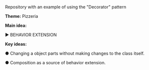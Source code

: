 Repository with an example of using the "Decorator" pattern

<b>Theme:</b> Pizzeria

<b>Main idea:</b> 
 
► BEHAVIOR EXTENSION
  
<b>Key ideas:</b>

● Changing a object parts without making changes to the class itself.

● Composition as a source of behavior extension.
